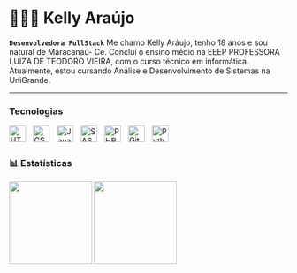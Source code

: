# 👩🏻‍💻 Kelly Araújo

**`Desenvolvedora FullStack`**
Me chamo Kelly Aráujo, tenho 18 anos e sou natural de Maracanaú- Ce. Concluí o ensino médio na EEEP PROFESSORA LUIZA DE TEODORO VIEIRA, com o curso técnico em informática. Atualmente, estou cursando Análise e Desenvolvimento de Sistemas na UniGrande.

---

### Tecnologias
<img 
    align="left" 
    alt="HTML"
    title="HTML" 
    width="30px" 
    style="padding-right: 10px;" 
    src="https://cdn.jsdelivr.net/gh/devicons/devicon@latest/icons/html5/html5-original.svg" 
/>
<img 
    align="left" 
    alt="CSS" 
    title="CSS"
    width="30px" 
    style="padding-right: 10px;" 
    src="https://cdn.jsdelivr.net/gh/devicons/devicon@latest/icons/css3/css3-original.svg" 
/>
<img 
    align="left" 
    alt="JavaScript" 
    title="JavaScript"
    width="30px" 
    style="padding-right: 10px;" 
    src="https://cdn.jsdelivr.net/gh/devicons/devicon@latest/icons/javascript/javascript-original.svg" 
/>

<img 
    align="left" 
    alt="SASS" 
    title="SASS"
    width="30px" 
    style="padding-right: 10px;" 
    src="https://cdn.jsdelivr.net/gh/devicons/devicon@latest/icons/sass/sass-original.svg" 
/>
<img 
    align="left" 
    alt="PHP" 
    title="PHP"
    width="30px" 
    style="padding-right: 10px;" 
    src="https://cdn.jsdelivr.net/gh/devicons/devicon@latest/icons/php/php-original.svg" 
/>

<img 
    align="left" 
    alt="Git" 
    title="Git"
    width="30px" 
    style="padding-right: 10px;" 
    src="https://cdn.jsdelivr.net/gh/devicons/devicon@latest/icons/git/git-original.svg" 
/>
<img 
    align="left" 
    alt="Python" 
    title="Python"
    width="30px" 
    style="padding-right: 10px;" 
    src="https://cdn.jsdelivr.net/gh/devicons/devicon@latest/icons/python/python-original.svg" 
/>

<br/>
<br/>

### 📊 Estatísticas

<div align="center">

  <a href="https://github.com/Kelly-Araujo">
    <img align="left" height="150em" src="https://github-readme-stats.vercel.app/api?username=Kelly-Araujo&count_private=true&include_all_commits=true&show_icons=true&theme=tokyonight&hide_border=false&show_owner=true"/>
    <img   align="left" height="150em" src="https://github-readme-stats.vercel.app/api/top-langs/?username=Kelly-Araujo&theme=tokyonight&hide_border=false&&layout=compact"/>
    
  </a>
</div>

